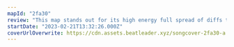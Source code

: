 ```yaml
---
mapId: "2fa30"
review: "This map stands out for its high energy full spread of diffs that maintain that dancey style of mapping throughout, as well as an awesome lightshow that really represents the music exceptionally well."
startDate: "2023-02-21T13:32:26.000Z"
coverUrlOverwrite: https://cdn.assets.beatleader.xyz/songcover-2fa30-a.jpg
---
```

